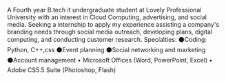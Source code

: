 A Fourth year B.tech it undergraduate student at Lovely Professional University with an interest in Cloud Computing, advertising, and social media. Seeking a internship to apply my experience assisting a company's branding needs through social media outreach, developing plans, digital computing, and conducting customer research. Specialties: ⚫Coding: Python, C++,css ⚫Event planning ⚫Social networking and marketing ⚫Account management • Microsoft Offices (Word, PowerPoint, Excel) • Adobe CS5.5 Suite (Photoshop, Flash)
<!---
fardinhasantanim/fardinhasantanim is a ✨ special ✨ repository because its `README.md` (this file) appears on your GitHub profile.
You can click the Preview link to take a look at your changes.
--->
